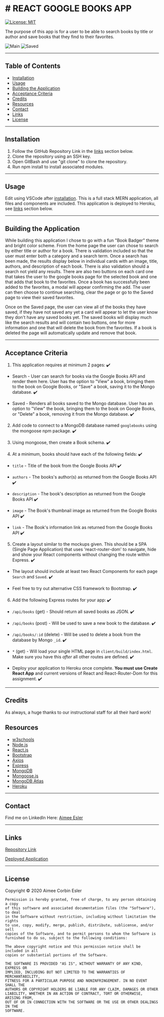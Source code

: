 # # REACT GOOGLE BOOKS APP

[![License: MIT](https://img.shields.io/badge/License-MIT-yellow.svg)](https://opensource.org/licenses/MIT)

The purpose of this app is for a user to be able to search books by title or author and save books that they find to their favorites.

![Main](./client/src/images/readmehome.PNG)
![Saved](./client/src/images/readmesaved.PNG)

---

## Table of Contents

- [Installation](#installation)
- [Usage](#Usage)
- [Building the Application](#building-the-application)
- [Acceptance Criteria](#acceptance-criteria)
- [Credits](#credits)
- [Resources](#resources)
- [Contact](#contact)
- [Links](#Links)
- [License](#license)

---

## Installation

1. Follow the GitHub Repository Link in the [links](#Links) section below.
1. Clone the repository using an SSH key.
1. Open GitBash and use "git clone" to clone the repository.
1. Run npm install to install associated modules.

---

## Usage

Edit using VSCode after [installation](#installation). This is a full stack MERN application, all files and components are included. This application is deployed to Heroku, see [links](#Links) section below.

---

## Building the Application

While building this application I chose to go with a fun "Book Badger" theme and bright color scheme. From the home page the user can chose to search by either title or author for a book. There is validation included so that the user must enter both a category and a search term. Once a search has been made, the results display below in individual cards with an image, title, authors, and description of each book. There is also validation should a search not yield any results. There are also two buttons on each card one that takes the user to the google books page for the selected book and one that adds that book to the favorites. Once a book has successfully been added to the favorites, a modal will appear confirming the add. The user can then choose to continue searching, clear the page or go to the Saved page to view their saved favorites.

Once on the Saved page, the user can view all of the books they have saved, if they have not saved any yet a card will appear to let the user know they don't have any saved books yet. The saved books will display much like the search results and will contain two buttons, one for more information and one that will delete the book from the favorites. If a book is deleted the page will automatically update and remove that book.

---

## Acceptance Criteria

1. This application requires at minimum 2 pages: :heavy_check_mark:

  * Search - User can search for books via the Google Books API and render them here. User has the option to "View" a book, bringing them to the book on Google Books, or "Save" a book, saving it to the Mongo database. :heavy_check_mark:

  * Saved - Renders all books saved to the Mongo database. User has an option to "View" the book, bringing them to the book on Google Books, or "Delete" a book, removing it from the Mongo database. :heavy_check_mark:

2. Add code to connect to a MongoDB database named `googlebooks` using the mongoose npm package. :heavy_check_mark:

3. Using mongoose, then create a Book schema. :heavy_check_mark:

4. At a minimum, books should have each of the following fields: :heavy_check_mark:

* `title` - Title of the book from the Google Books API :heavy_check_mark:

* `authors` - The books's author(s) as returned from the Google Books API :heavy_check_mark:

* `description` - The book's description as returned from the Google Books API :heavy_check_mark:

* `image` - The Book's thumbnail image as returned from the Google Books API :heavy_check_mark:

* `link` - The Book's information link as returned from the Google Books API :heavy_check_mark:

5. Create a layout similar to the mockups given. This should be a SPA (Single Page Application) that uses 'react-router-dom' to navigate, hide and show your React components without changing the route within Express. :heavy_check_mark:

* The layout should include at least two React Components for each page `Search` and `Saved`. :heavy_check_mark:

* Feel free to try out alternative CSS framework to Bootstrap. :heavy_check_mark:

6. Add the following Express routes for your app: :heavy_check_mark:

* `/api/books` (get) - Should return all saved books as JSON. :heavy_check_mark:

* `/api/books` (post) - Will be used to save a new book to the database. :heavy_check_mark:

* `/api/books/:id` (delete) - Will be used to delete a book from the database by Mongo `_id`. :heavy_check_mark:

* `*` (get) - Will load your single HTML page in `client/build/index.html`. Make sure you have this _after_ all other routes are defined. :heavy_check_mark:

* Deploy your application to Heroku once complete. **You must use Create React App** and current versions of React and React-Router-Dom for this assignment. :heavy_check_mark:

---

## Credits

As always, a huge thanks to our instructional staff for all their hard work!

## Resources

- [w3schools](https://www.w3schools.com)
- [Node.js](https://nodejs.org/en/)
- [React.js](https://reactjs.org/)
- [Bootstrap](https://getbootstrap.com/)
- [Axios](https://www.npmjs.com/package/axios)
- [Express](https://expressjs.com/)
- [MongoDB](https://www.mongodb.com/)
- [Mongoose.js](https://mongoosejs.com/)
- [MongoDB Atlas](https://www.mongodb.com/cloud/atlas)
- [Heroku](https://heroku.com)

---

## Contact

Find me on LinkedIn Here:
[Aimee Esler](https://www.linkedin.com/in/aimee-esler-3bb31288/)

---

## Links

[Repository Link](https://github.com/aimeecesler/react-book-app)

[Deployed Application](https://ace-google-books.herokuapp.com/)

---

## License

Copyright &copy; 2020 Aimee Corbin Esler

    Permission is hereby granted, free of charge, to any person obtaining a copy
    of this software and associated documentation files (the "Software"), to deal
    in the Software without restriction, including without limitation the rights
    to use, copy, modify, merge, publish, distribute, sublicense, and/or sell
    copies of the Software, and to permit persons to whom the Software is
    furnished to do so, subject to the following conditions:

    The above copyright notice and this permission notice shall be included in all
    copies or substantial portions of the Software.

    THE SOFTWARE IS PROVIDED "AS IS", WITHOUT WARRANTY OF ANY KIND, EXPRESS OR
    IMPLIED, INCLUDING BUT NOT LIMITED TO THE WARRANTIES OF MERCHANTABILITY,
    FITNESS FOR A PARTICULAR PURPOSE AND NONINFRINGEMENT. IN NO EVENT SHALL THE
    AUTHORS OR COPYRIGHT HOLDERS BE LIABLE FOR ANY CLAIM, DAMAGES OR OTHER
    LIABILITY, WHETHER IN AN ACTION OF CONTRACT, TORT OR OTHERWISE, ARISING FROM,
    OUT OF OR IN CONNECTION WITH THE SOFTWARE OR THE USE OR OTHER DEALINGS IN THE
    SOFTWARE.
